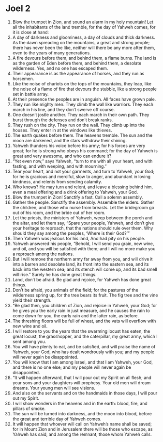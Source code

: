 ﻿
# Joel 2
1. Blow the trumpet in Zion, and sound an alarm in my holy mountain! Let all the inhabitants of the land tremble, for the day of Yahweh comes, for it is close at hand: 
2. A day of darkness and gloominess, a day of clouds and thick darkness. As the dawn spreading on the mountains, a great and strong people; there has never been the like, neither will there be any more after them, even to the years of many generations. 
3. A fire devours before them, and behind them, a flame burns. The land is as the garden of Eden before them, and behind them, a desolate wilderness. Yes, and no one has escaped them. 
4. Their appearance is as the appearance of horses, and they run as horsemen. 
5. Like the noise of chariots on the tops of the mountains, they leap, like the noise of a flame of fire that devours the stubble, like a strong people set in battle array. 
6. At their presence the peoples are in anguish. All faces have grown pale. 
7. They run like mighty men. They climb the wall like warriors. They each march in his line, and they don’t swerve off course. 
8. One doesn’t jostle another. They each march in their own path. They burst through the defenses and don’t break ranks. 
9. They rush on the city. They run on the wall. They climb up into the houses. They enter in at the windows like thieves. 
10. The earth quakes before them. The heavens tremble. The sun and the moon are darkened, and the stars withdraw their shining. 
11. Yahweh thunders his voice before his army; for his forces are very great; for he is strong who obeys his command; for the day of Yahweh is great and very awesome, and who can endure it? 
12. “Yet even now,” says Yahweh, “turn to me with all your heart, and with fasting, and with weeping, and with mourning.” 
13. Tear your heart, and not your garments, and turn to Yahweh, your God; for he is gracious and merciful, slow to anger, and abundant in loving kindness, and relents from sending calamity. 
14. Who knows? He may turn and relent, and leave a blessing behind him, even a meal offering and a drink offering to Yahweh, your God. 
15. Blow the trumpet in Zion! Sanctify a fast. Call a solemn assembly. 
16. Gather the people. Sanctify the assembly. Assemble the elders. Gather the children, and those who nurse from breasts. Let the bridegroom go out of his room, and the bride out of her room. 
17. Let the priests, the ministers of Yahweh, weep between the porch and the altar, and let them say, “Spare your people, Yahweh, and don’t give your heritage to reproach, that the nations should rule over them. Why should they say among the peoples, ‘Where is their God?’” 
18. Then Yahweh was jealous for his land, And had pity on his people. 
19. Yahweh answered his people, “Behold, I will send you grain, new wine, and oil, and you will be satisfied with them; and I will no more make you a reproach among the nations. 
20. But I will remove the northern army far away from you, and will drive it into a barren and desolate land, its front into the eastern sea, and its back into the western sea; and its stench will come up, and its bad smell will rise.” Surely he has done great things. 
21. Land, don’t be afraid. Be glad and rejoice, for Yahweh has done great things. 
22. Don’t be afraid, you animals of the field; for the pastures of the wilderness spring up, for the tree bears its fruit. The fig tree and the vine yield their strength. 
23. “Be glad then, you children of Zion, and rejoice in Yahweh, your God; for he gives you the early rain in just measure, and he causes the rain to come down for you, the early rain and the latter rain, as before. 
24. The threshing floors will be full of wheat, and the vats will overflow with new wine and oil. 
25. I will restore to you the years that the swarming locust has eaten, the great locust, the grasshopper, and the caterpillar, my great army, which I sent among you. 
26. You will have plenty to eat, and be satisfied, and will praise the name of Yahweh, your God, who has dealt wondrously with you; and my people will never again be disappointed. 
27. You will know that I am among Israel, and that I am Yahweh, your God, and there is no one else; and my people will never again be disappointed. 
28. “It will happen afterward, that I will pour out my Spirit on all flesh; and your sons and your daughters will prophesy. Your old men will dream dreams. Your young men will see visions. 
29. And also on the servants and on the handmaids in those days, I will pour out my Spirit. 
30. I will show wonders in the heavens and in the earth: blood, fire, and pillars of smoke. 
31. The sun will be turned into darkness, and the moon into blood, before the great and terrible day of Yahweh comes. 
32. It will happen that whoever will call on Yahweh’s name shall be saved; for in Mount Zion and in Jerusalem there will be those who escape, as Yahweh has said, and among the remnant, those whom Yahweh calls. 
